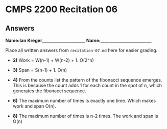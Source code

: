 # CMPS 2200 Recitation 06
## Answers

**Name:**__Ian Kreger_______________________
**Name:**_________________________


Place all written answers from `recitation-07.md` here for easier grading.



- **2)** Work = W(n-1) + W(n-2) + 1. O(2^n)

- **3)** Span = S(n-1) + 1. O(n)

- **4)** From the counts list the pattern of the fibonacci sequence emerges. This is because the count adds 1 for each count in the spot of n, which generates the fibonacci sequence. 

- **6)** The maximum number of times is exactly one time. Which makes work and span O(n).

- **8)** The maximum number of times is n-2 times. The work and span is O(n)

